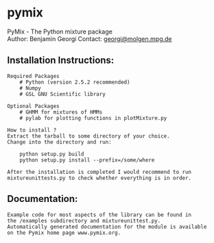 pymix
=====

PyMix - The Python mixture package  
Author: Benjamin Georgi
Contact: georgi@molgen.mpg.de

Installation Instructions:
--------------------------

    Required Packages
        # Python (version 2.5.2 recommended)
        # Numpy
        # GSL GNU Scientific library
    
    Optional Packages
        # GHMM for mixtures of HMMs
        # pylab for plotting functions in plotMixture.py

    How to install ?
    Extract the tarball to some directory of your choice. 
    Change into the directory and run:
    
        python setup.py build
        python setup.py install --prefix=/some/where

    After the installation is completed I would recommend to run 
    mixtureunittests.py to check whether everything is in order.
    

Documentation:
--------------
    Example code for most aspects of the library can be found in 
    the /examples subdirectory and mixtureunittest.py.
    Automatically generated documentation for the module is available 
    on the Pymix home page www.pymix.org.